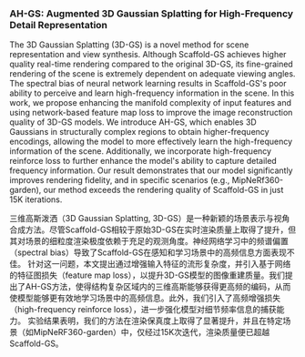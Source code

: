 ### AH-GS: Augmented 3D Gaussian Splatting for High-Frequency Detail Representation

The 3D Gaussian Splatting (3D-GS) is a novel method for scene representation and view synthesis. Although Scaffold-GS achieves higher quality real-time rendering compared to the original 3D-GS, its fine-grained rendering of the scene is extremely dependent on adequate viewing angles. The spectral bias of neural network learning results in Scaffold-GS's poor ability to perceive and learn high-frequency information in the scene. In this work, we propose enhancing the manifold complexity of input features and using network-based feature map loss to improve the image reconstruction quality of 3D-GS models. We introduce AH-GS, which enables 3D Gaussians in structurally complex regions to obtain higher-frequency encodings, allowing the model to more effectively learn the high-frequency information of the scene. Additionally, we incorporate high-frequency reinforce loss to further enhance the model's ability to capture detailed frequency information. Our result demonstrates that our model significantly improves rendering fidelity, and in specific scenarios (e.g., MipNeRf360-garden), our method exceeds the rendering quality of Scaffold-GS in just 15K iterations.

三维高斯泼洒（3D Gaussian Splatting, 3D-GS）是一种新颖的场景表示与视角合成方法。尽管Scaffold-GS相较于原始3D-GS在实时渲染质量上取得了提升，但其对场景的细粒度渲染极度依赖于充足的观测角度。神经网络学习中的频谱偏置（spectral bias）导致了Scaffold-GS在感知和学习场景中的高频信息方面表现不佳。
针对这一问题，本文提出通过增强输入特征的流形复杂度，并引入基于网络的特征图损失（feature map loss），以提升3D-GS模型的图像重建质量。我们提出了AH-GS方法，使得结构复杂区域内的三维高斯能够获得更高频的编码，从而使模型能够更有效地学习场景中的高频信息。此外，我们引入了高频增强损失（high-frequency reinforce loss），进一步强化模型对细节频率信息的捕获能力。
实验结果表明，我们的方法在渲染保真度上取得了显著提升，并且在特定场景（如MipNeRF360-garden）中，仅经过15K次迭代，渲染质量便已超越Scaffold-GS。
